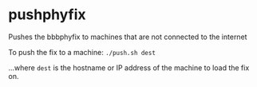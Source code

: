 # pushphyfix
Pushes the bbbphyfix to machines that are not connected to the internet 

To push the fix to a machine:
`./push.sh dest`

...where `dest` is the hostname or IP address of the machine to load the fix on.
